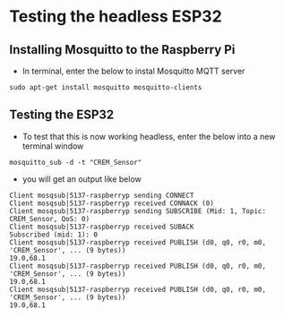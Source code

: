 # Testing the headless ESP32

## Installing Mosquitto to the Raspberry Pi

- In terminal, enter the below to instal Mosquitto MQTT server
```
sudo apt-get install mosquitto mosquitto-clients  
```

## Testing the ESP32

- To test that this is now working headless, enter the below into a new terminal window
```
mosquitto_sub -d -t "CREM_Sensor"
```
- you will get an output like below
```
Client mosqsub|5137-raspberryp sending CONNECT
Client mosqsub|5137-raspberryp received CONNACK (0)
Client mosqsub|5137-raspberryp sending SUBSCRIBE (Mid: 1, Topic: CREM_Sensor, QoS: 0)
Client mosqsub|5137-raspberryp received SUBACK
Subscribed (mid: 1): 0
Client mosqsub|5137-raspberryp received PUBLISH (d0, q0, r0, m0, 'CREM_Sensor', ... (9 bytes))
19.0,68.1
Client mosqsub|5137-raspberryp received PUBLISH (d0, q0, r0, m0, 'CREM_Sensor', ... (9 bytes))
19.0,68.1
Client mosqsub|5137-raspberryp received PUBLISH (d0, q0, r0, m0, 'CREM_Sensor', ... (9 bytes))
19.0,68.1
```
